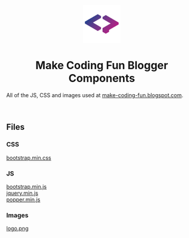 <div align="center">
<img src="logo.png" width="100px">
<h1><b>Make Coding Fun Blogger Components</b></h1>
</div>
All of the JS, CSS and images used at <a href="https://make-coding-fun.blogspot.com/" target="_blank">make-coding-fun.blogspot.com</a>.
<br>
<br>
<br>
<h2>Files</h2>
<h3>CSS</h3>
<a href="bootstrap.min.css">bootstrap.min.css</a>
<br>
<h3>JS</h3>
<a href="bootstrap.min.js">bootstrap.min.js</a>
<br>
<a href="jquery.min.js">jquery.min.js</a>
<br>
<a href="popper.min.js">popper.min.js</a>
<br>
<h3>Images</h3>
<a href="logo.png">logo.png</a>
